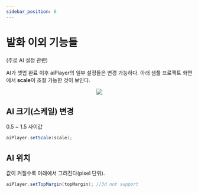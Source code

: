 ```yaml
---
sidebar_position: 6
---
```


# 발화 이외 기능들

(주로 AI 설정 관련)

AI가 셋업 완료 이후 aiPlayer의 일부 설정들은 변경 가능하다. 아래 샘플 프로젝트 화면에서 **scale**이 조절 가능한 것이 보인다. 

<p align="center">
<img src="/img/aihuman/android/Screenshot_20221107-120334_AIHumanSDKDemo.jpg" style={{zoom: "25%"}} />
</p>

## AI 크기(스케일) 변경  
0.5 ~ 1.5 사이값

```java
aiPlayer.setScale(scale);
```

## AI 위치 
값이 커질수록 아래에서 그려진다(pixel 단위).

```java
aiPlayer.setTopMargin(topMargin); //3d not support 
```
